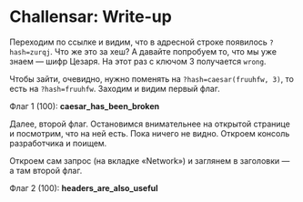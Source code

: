 # Challensar: Write-up

Переходим по ссылке и видим, что в адресной строке появилось `?hash=zurqj`.
Что же это за хеш? А давайте попробуем то, что мы уже знаем — шифр Цезаря. На этот раз с ключом 3 получается `wrong`.

Чтобы зайти, очевидно, нужно поменять на `?hash=caesar(fruuhfw, 3)`, то есть на `?hash=fruuhfw`. Заходим и видим первый флаг.

Флаг 1 (100): **caesar_has_been_broken**

Далее, второй флаг. Остановимся внимательнее на открытой странице и посмотрим, что на ней есть. Пока ничего не видно. Откроем консоль разработчика и поищем.

Откроем сам запрос (на вкладке «Network») и заглянем в заголовки — а там второй флаг.

Флаг 2 (100): **headers_are_also_useful**